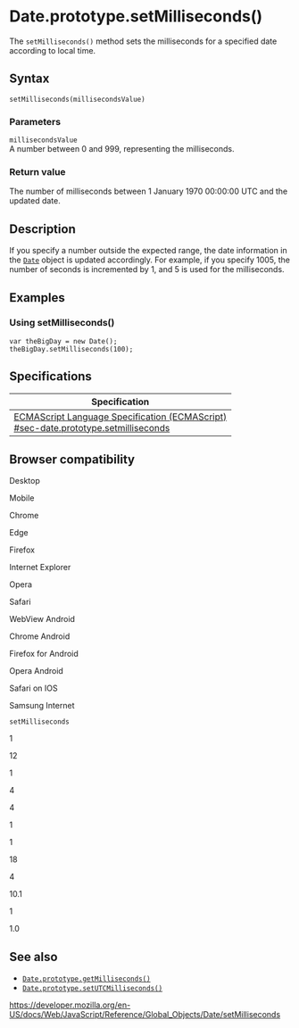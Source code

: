 Date.prototype.setMilliseconds()
================================

The `setMilliseconds()` method sets the milliseconds for a specified date according to local time.

Syntax
------

    setMilliseconds(millisecondsValue)

### Parameters

`millisecondsValue`  
A number between 0 and 999, representing the milliseconds.

### Return value

The number of milliseconds between 1 January 1970 00:00:00 UTC and the updated date.

Description
-----------

If you specify a number outside the expected range, the date information in the [`Date`](../date) object is updated accordingly. For example, if you specify 1005, the number of seconds is incremented by 1, and 5 is used for the milliseconds.

Examples
--------

### Using setMilliseconds()

    var theBigDay = new Date();
    theBigDay.setMilliseconds(100);

Specifications
--------------

<table><thead><tr class="header"><th>Specification</th></tr></thead><tbody><tr class="odd"><td><a href="https://tc39.es/ecma262/#sec-date.prototype.setmilliseconds">ECMAScript Language Specification (ECMAScript)<br />
<span class="small">#sec-date.prototype.setmilliseconds</span></a></td></tr></tbody></table>

Browser compatibility
---------------------

Desktop

Mobile

Chrome

Edge

Firefox

Internet Explorer

Opera

Safari

WebView Android

Chrome Android

Firefox for Android

Opera Android

Safari on IOS

Samsung Internet

`setMilliseconds`

1

12

1

4

4

1

1

18

4

10.1

1

1.0

See also
--------

-   [`Date.prototype.getMilliseconds()`](getmilliseconds)
-   [`Date.prototype.setUTCMilliseconds()`](setutcmilliseconds)

<a href="https://developer.mozilla.org/en-US/docs/Web/JavaScript/Reference/Global_Objects/Date/setMilliseconds" class="_attribution-link">https://developer.mozilla.org/en-US/docs/Web/JavaScript/Reference/Global_Objects/Date/setMilliseconds</a>

